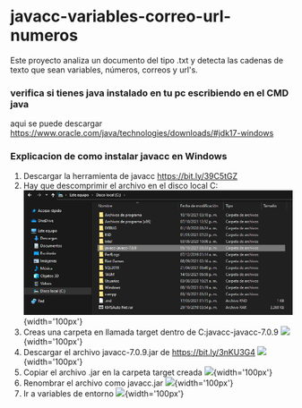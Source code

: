 # javacc-variables-correo-url-numeros
Este proyecto analiza un documento del tipo .txt y detecta las cadenas de texto que sean variables, números, correos y url's.

### verifica si tienes java instalado en tu pc escribiendo en el CMD java
aqui se puede descargar https://www.oracle.com/java/technologies/downloads/#jdk17-windows

### Explicacion de como instalar javacc en Windows

1. Descargar la herramienta de javacc  https://bit.ly/39C5tGZ
2. Hay que descomprimir el archivo en el disco local C:
![](https://github.com/omar49511/javacc-variables-correo-url-numeros/blob/main/javacc%20programas/imagenes/Captura%20de%20pantalla%202021-10-12%20153039.png?raw=true){width='100px'}
3. Creas una carpeta en llamada target dentro de C:javacc-javacc-7.0.9
![](https://github.githubassets.com/images/modules/logos_page/GitHub-Mark.png){width='100px'}
4. Descargar el archivo javacc-7.0.9.jar de https://bit.ly/3nKU3G4
![](https://github.githubassets.com/images/modules/logos_page/GitHub-Mark.png){width='100px'}
6. Copiar el archivo .jar en la carpeta target creada
![](https://github.githubassets.com/images/modules/logos_page/GitHub-Mark.png){width='100px'}
8. Renombrar el archivo como javacc.jar
![](https://github.githubassets.com/images/modules/logos_page/GitHub-Mark.png){width='100px'}
10. Ir a variables de entorno
![](https://github.githubassets.com/images/modules/logos_page/GitHub-Mark.png){width='100px'}
